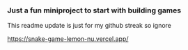 ### Just a fun miniproject to start with building games
This readme update is just for my github streak so ignore

https://snake-game-lemon-nu.vercel.app/
